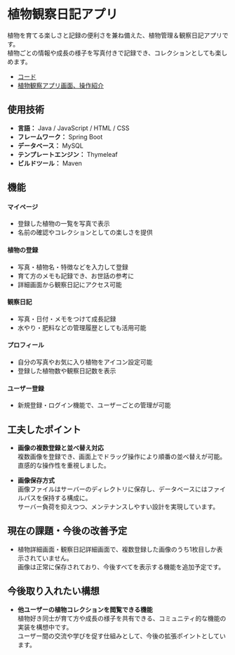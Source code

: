 # 植物観察日記アプリ

植物を育てる楽しさと記録の便利さを兼ね備えた、植物管理＆観察日記アプリです。  
植物ごとの情報や成長の様子を写真付きで記録でき、コレクションとしても楽しめます。

- [コード](https://github.com/nao-qp/KansatsuNikki/tree/main/KansatsuNikki)
- [植物観察アプリ画面、操作紹介](https://github.com/nao-qp/KansatsuNikki/blob/main/doc/%E6%A4%8D%E7%89%A9%E8%A6%B3%E5%AF%9F%E6%97%A5%E8%A8%98%E3%82%A2%E3%83%97%E3%83%AA.pdf)


## 使用技術
- **言語：** Java / JavaScript / HTML / CSS
- **フレームワーク：** Spring Boot
- **データベース：** MySQL
- **テンプレートエンジン：** Thymeleaf
- **ビルドツール：** Maven

## 機能
#### マイページ
- 登録した植物の一覧を写真で表示
- 名前の確認やコレクションとしての楽しさを提供

#### 植物の登録
- 写真・植物名・特徴などを入力して登録
- 育て方のメモも記録でき、お世話の参考に
- 詳細画面から観察日記にアクセス可能

#### 観察日記

- 写真・日付・メモをつけて成長記録
- 水やり・肥料などの管理履歴としても活用可能

#### プロフィール

- 自分の写真やお気に入り植物をアイコン設定可能
- 登録した植物数や観察日記数を表示

#### ユーザー登録
- 新規登録・ログイン機能で、ユーザーごとの管理が可能


## 工夫したポイント

- **画像の複数登録と並べ替え対応**  
  複数画像を登録でき、画面上でドラッグ操作により順番の並べ替えが可能。  
  直感的な操作性を重視しました。

- **画像保存方式**  
  画像ファイルはサーバーのディレクトリに保存し、データベースにはファイルパスを保持する構成に。  
  サーバー負荷を抑えつつ、メンテナンスしやすい設計を実現しています。

##  現在の課題・今後の改善予定

- 植物詳細画面・観察日記詳細画面で、複数登録した画像のうち1枚目しか表示されていません。  
  画像は正常に保存されており、今後すべてを表示する機能を追加予定です。

## 今後取り入れたい構想

- **他ユーザーの植物コレクションを閲覧できる機能**  
  植物好き同士が育て方や成長の様子を共有できる、コミュニティ的な機能の実装を構想中です。  
  ユーザー間の交流や学びを促す仕組みとして、今後の拡張ポイントとしています。

